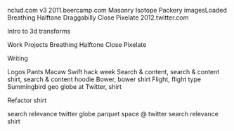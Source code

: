 nclud.com v3
2011.beercamp.com
Masonry
Isotope
Packery
imagesLoaded
Breathing Halftone
Draggabilly
Close Pixelate
2012.twitter.com

Intro to 3d transforms



Work
Projects
  Breathing Halftone
  Close Pixelate
  
Writing


Logos
  Pants
  Macaw Swift
  hack week
  Search & content, search & content shirt, search & content hoodie
  Bower, bower shirt
  Flight, flight type
  Summingbird
  geo globe at Twitter, shirt
  
Refactor shirt


search relevance
twitter globe
parquet
space @ twitter
search relevance shirt
